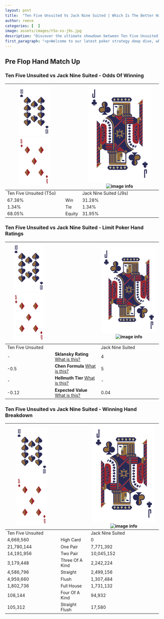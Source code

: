 ```yaml
---
layout: post
title:  "Ten Five Unsuited Vs Jack Nine Suited | Which Is The Better Hand In Poker? A Complete Guide"
author: reece
categories: [  ]
image: assets/images/t5o-vs-j9s.jpg
description: "Discover the ultimate showdown between Ten Five Unsuited and Jack Nine Suited in poker! Uncover the odds, strategies, and scenarios where one hand triumphs over the other. Get ready to up your poker game with this thrilling analysis."
first_paragraph: "<p>Welcome to our latest poker strategy deep dive, where we're pitting two distinct hands against each other in a high-stakes showdown: Ten Five Unsuited vs Jack Nine Suited.</p><p>In the dynamic world of poker, every decision counts, and knowing which hand holds the upper hand is key to your success at the table.</p><p>In this article, we'll dissect these two hands, explore the scenarios where one dominates the other, and equip you with the knowledge to make strategic choices that can tip the odds in your favor.</p><p>Get ready to unravel the intriguing dynamics of these poker hands and elevate your game to new heights.</p>"
---
```




[comment]: # (sp0)

## Pre Flop Hand Match Up

<div class="table hand-ratings" markdown="1"> 



### Ten Five Unsuited vs Jack Nine Suited - Odds Of Winning


    
| ![image info](assets/images/hand1/T.png) ![image info](assets/images/hand1/5o.png) |  | ![image info](assets/images/hand2/J.png) ![image info](assets/images/hand2/9s.png) |
| -------- | -------- | -------- |
| Ten Five Unsuited (T5o) |  | Jack Nine Suited (J9s) |
| 67.38% | Win | 31.28% |
| 1.34% | Tie | 1.34% |
| 68.05% | Equity | 31.95% |




[comment]: # (sp1)



### Ten Five Unsuited vs Jack Nine Suited - Limit Poker Hand Ratings


    
| ![image info](assets/images/hand1/T.png) ![image info](assets/images/hand1/5o.png) |  | ![image info](assets/images/hand2/J.png) ![image info](assets/images/hand2/9s.png) |
| -------- | -------- | -------- |
| Ten Five Unsuited |  | Jack Nine Suited |
| - | **Sklansky Rating** [What is this?](/sklansky-rating-explained) | 4 |
| -0.5 | **Chen Formula** [What is this?](/chen-formula-explained) | 5 |
| - | **Hellmuth Tier** [What is this?](/Hellmuth-tier-explained) | - |
| -0.12 | **Expected Value** [What is this?](/expected-value-explained) | 0.04 |




[comment]: # (sp2)



### Ten Five Unsuited vs Jack Nine Suited - Winning Hand Breakdown


    
| ![image info](assets/images/hand1/T.png) ![image info](assets/images/hand1/5o.png) |  | ![image info](assets/images/hand2/J.png) ![image info](assets/images/hand2/9s.png) |
| -------- | -------- | -------- |
| Ten Five Unsuited |  | Jack Nine Suited |
| 4,669,560 | High Card | 0 |
| 21,780,144 | One Pair | 7,771,392 |
| 14,191,956 | Two Pair | 10,045,152 |
| 3,179,448 | Three Of A Kind | 2,242,224 |
| 4,586,796 | Straight | 2,499,156 |
| 4,959,660 | Flush | 1,307,484 |
| 1,802,736 | Full House | 1,731,132 |
| 108,144 | Four Of A Kind | 94,932 |
| 105,312 | Straight Flush | 17,580 |




[comment]: # (sp3)



</div>

[comment]: # (sp4)



[comment]: # (sp5)

